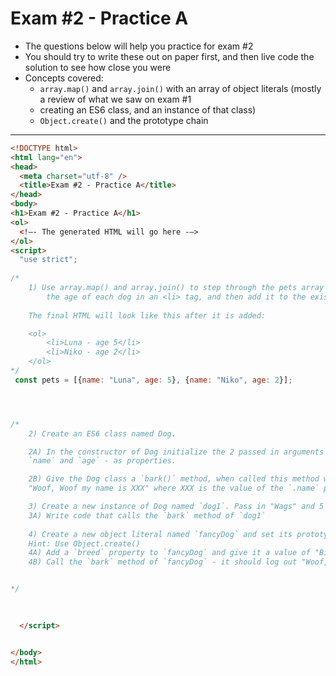 # Exam #2 - Practice A

- The questions below will help you practice for exam #2
- You should try to write these out on paper first, and then live code the solution to see how close you were
- Concepts covered:
  - `array.map()` and `array.join()` with an array of object literals (mostly a review of what we saw on exam #1
  - creating an ES6 class, and an instance of that class)
  - `Object.create()` and the prototype chain

<hr>

```html
<!DOCTYPE html>
<html lang="en">
<head>
  <meta charset="utf-8" />
  <title>Exam #2 - Practice A</title>
</head>
<body>
<h1>Exam #2 - Practice A</h1>
<ol>
  <!—- The generated HTML will go here -—>
</ol>
<script>
  "use strict";
  
/*
	1) Use array.map() and array.join() to step through the pets array below and put the name and
		the age of each dog in an <li> tag, and then add it to the existing <ol> tag on the page.
	
	The final HTML will look like this after it is added:

	<ol>
		<li>Luna - age 5</li>
		<li>Niko - age 2</li>
	</ol>
*/
 const pets = [{name: "Luna", age: 5}, {name: "Niko", age: 2}];




/*
	2) Create an ES6 class named Dog. 

	2A) In the constructor of Dog initialize the 2 passed in arguments -
	`name` and `age` - as properties.

	2B) Give the Dog class a `bark()` method, when called this method will log out 
	"Woof, Woof my name is XXX" where XXX is the value of the `.name` property of the dog instance

	3) Create a new instance of Dog named `dog1`. Pass in "Wags" and 5 for the name and age.
	3A) Write code that calls the `bark` method of `dog1` 
	
	4) Create a new object literal named `fancyDog` and set its prototype object to dog1 above.
	Hint: Use Object.create()
	4A) Add a `breed` property to `fancyDog` and give it a value of "Bichon Frisé"
	4B) Call the `bark` method of `fancyDog` - it should log out "Woof, Woof my name is Wags"


*/

  
	
  </script>


</body>
</html>
```
